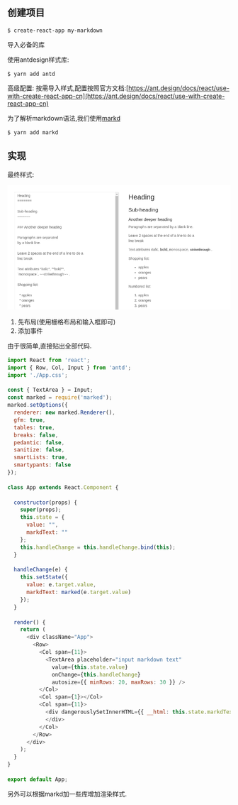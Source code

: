 
## 创建项目
```shell
$ create-react-app my-markdown
```
导入必备的库

使用antdesign样式库:
```shell
$ yarn add antd
```
高级配置: 按需导入样式,配置按照官方文档:[https://ant.design/docs/react/use-with-create-react-app-cn](https://ant.design/docs/react/use-with-create-react-app-cn)

为了解析markdown语法,我们使用[markd](https://github.com/chjj/marked)
```shell
$ yarn add markd
```
## 实现
最终样式:

![show](./image/0200.png)

1. 先布局(使用栅格布局和输入框即可)
2. 添加事件

由于很简单,直接贴出全部代码.
```javascript
import React from 'react';
import { Row, Col, Input } from 'antd';
import './App.css';

const { TextArea } = Input;
const marked = require('marked');
marked.setOptions({
  renderer: new marked.Renderer(),
  gfm: true,
  tables: true,
  breaks: false,
  pedantic: false,
  sanitize: false,
  smartLists: true,
  smartypants: false
});

class App extends React.Component {

  constructor(props) {
    super(props);
    this.state = {
      value: "",
      markdText: ""
    };
    this.handleChange = this.handleChange.bind(this);
  }

  handleChange(e) {
    this.setState({
      value: e.target.value,
      markdText: marked(e.target.value)
    });
  }

  render() {
    return (
      <div className="App">
        <Row>
          <Col span={11}>
            <TextArea placeholder="input markdown text"
              value={this.state.value}
              onChange={this.handleChange}
              autosize={{ minRows: 20, maxRows: 30 }} />
          </Col>
          <Col span={1}></Col>
          <Col span={11}>
            <div dangerouslySetInnerHTML={{ __html: this.state.markdText }}>
            </div>
          </Col>
        </Row>
      </div>
    );
  }
}

export default App;
```
另外可以根据markd加一些库增加渲染样式.



